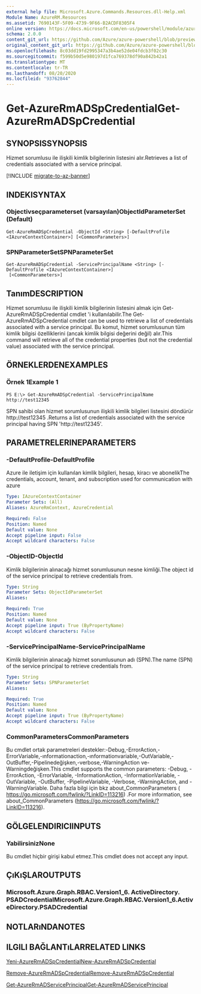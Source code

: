 ```yaml
---
external help file: Microsoft.Azure.Commands.Resources.dll-Help.xml
Module Name: AzureRM.Resources
ms.assetid: 7690143F-5F09-4739-9F66-B2ACDF8305F4
online version: https://docs.microsoft.com/en-us/powershell/module/azurerm.resources/get-azurermadspcredential
schema: 2.0.0
content_git_url: https://github.com/Azure/azure-powershell/blob/preview/src/ResourceManager/Resources/Commands.Resources/help/Get-AzureRmADSpCredential.md
original_content_git_url: https://github.com/Azure/azure-powershell/blob/preview/src/ResourceManager/Resources/Commands.Resources/help/Get-AzureRmADSpCredential.md
ms.openlocfilehash: 8c03dd19fd2995347a3b4ae52de04fdcb3f02c30
ms.sourcegitcommit: f599b50d5e980197d1fca769378df90a842b42a1
ms.translationtype: MT
ms.contentlocale: tr-TR
ms.lasthandoff: 08/20/2020
ms.locfileid: "93762844"
---
```

# <span data-ttu-id="43838-101">Get-AzureRmADSpCredential</span><span class="sxs-lookup"><span data-stu-id="43838-101">Get-AzureRmADSpCredential</span></span>

## <span data-ttu-id="43838-102">SYNOPSIS</span><span class="sxs-lookup"><span data-stu-id="43838-102">SYNOPSIS</span></span>
<span data-ttu-id="43838-103">Hizmet sorumlusu ile ilişkili kimlik bilgilerinin listesini alır.</span><span class="sxs-lookup"><span data-stu-id="43838-103">Retrieves a list of credentials associated with a service principal.</span></span>

[!INCLUDE [migrate-to-az-banner](../../includes/migrate-to-az-banner.md)]

## <span data-ttu-id="43838-104">INDEKI</span><span class="sxs-lookup"><span data-stu-id="43838-104">SYNTAX</span></span>

### <span data-ttu-id="43838-105">Objectivseçparameterset (varsayılan)</span><span class="sxs-lookup"><span data-stu-id="43838-105">ObjectIdParameterSet (Default)</span></span>
```
Get-AzureRmADSpCredential -ObjectId <String> [-DefaultProfile <IAzureContextContainer>] [<CommonParameters>]
```

### <span data-ttu-id="43838-106">SPNParameterSet</span><span class="sxs-lookup"><span data-stu-id="43838-106">SPNParameterSet</span></span>
```
Get-AzureRmADSpCredential -ServicePrincipalName <String> [-DefaultProfile <IAzureContextContainer>]
 [<CommonParameters>]
```

## <span data-ttu-id="43838-107">Tanım</span><span class="sxs-lookup"><span data-stu-id="43838-107">DESCRIPTION</span></span>
<span data-ttu-id="43838-108">Hizmet sorumlusu ile ilişkili kimlik bilgilerinin listesini almak için Get-AzureRmADSpCredential cmdlet 'i kullanılabilir.</span><span class="sxs-lookup"><span data-stu-id="43838-108">The Get-AzureRmADSpCredential cmdlet can be used to retrieve a list of credentials associated with a service principal.</span></span>
<span data-ttu-id="43838-109">Bu komut, hizmet sorumlusunun tüm kimlik bilgisi özelliklerini (ancak kimlik bilgisi değerini değil) alır.</span><span class="sxs-lookup"><span data-stu-id="43838-109">This command will retrieve all of the credential properties (but not the credential value) associated with the service principal.</span></span>

## <span data-ttu-id="43838-110">ÖRNEKLERDEN</span><span class="sxs-lookup"><span data-stu-id="43838-110">EXAMPLES</span></span>

### <span data-ttu-id="43838-111">Örnek 1</span><span class="sxs-lookup"><span data-stu-id="43838-111">Example 1</span></span>
```
PS E:\> Get-AzureRmADSpCredential -ServicePrincipalName http://test12345
```

<span data-ttu-id="43838-112">SPN sahibi olan hizmet sorumlusunun ilişkili kimlik bilgileri listesini döndürür http://test12345 .</span><span class="sxs-lookup"><span data-stu-id="43838-112">Returns a list of credentials associated with the service principal having SPN 'http://test12345'.</span></span>

## <span data-ttu-id="43838-113">PARAMETRELERINE</span><span class="sxs-lookup"><span data-stu-id="43838-113">PARAMETERS</span></span>

### <span data-ttu-id="43838-114">-DefaultProfile</span><span class="sxs-lookup"><span data-stu-id="43838-114">-DefaultProfile</span></span>
<span data-ttu-id="43838-115">Azure ile iletişim için kullanılan kimlik bilgileri, hesap, kiracı ve abonelik</span><span class="sxs-lookup"><span data-stu-id="43838-115">The credentials, account, tenant, and subscription used for communication with azure</span></span>

```yaml
Type: IAzureContextContainer
Parameter Sets: (All)
Aliases: AzureRmContext, AzureCredential

Required: False
Position: Named
Default value: None
Accept pipeline input: False
Accept wildcard characters: False
```

### <span data-ttu-id="43838-116">-ObjectID</span><span class="sxs-lookup"><span data-stu-id="43838-116">-ObjectId</span></span>
<span data-ttu-id="43838-117">Kimlik bilgilerinin alınacağı hizmet sorumlusunun nesne kimliği.</span><span class="sxs-lookup"><span data-stu-id="43838-117">The object id of the service principal to retrieve credentials from.</span></span>

```yaml
Type: String
Parameter Sets: ObjectIdParameterSet
Aliases:

Required: True
Position: Named
Default value: None
Accept pipeline input: True (ByPropertyName)
Accept wildcard characters: False
```

### <span data-ttu-id="43838-118">-ServicePrincipalName</span><span class="sxs-lookup"><span data-stu-id="43838-118">-ServicePrincipalName</span></span>
<span data-ttu-id="43838-119">Kimlik bilgilerinin alınacağı hizmet sorumlusunun adı (SPN).</span><span class="sxs-lookup"><span data-stu-id="43838-119">The name (SPN) of the service principal to retrieve credentials from.</span></span>

```yaml
Type: String
Parameter Sets: SPNParameterSet
Aliases:

Required: True
Position: Named
Default value: None
Accept pipeline input: True (ByPropertyName)
Accept wildcard characters: False
```

### <span data-ttu-id="43838-120">CommonParameters</span><span class="sxs-lookup"><span data-stu-id="43838-120">CommonParameters</span></span>
<span data-ttu-id="43838-121">Bu cmdlet ortak parametreleri destekler:-Debug,-ErrorAction,-ErrorVariable,-ınformationaction,-ınformationvariable,-OutVariable,-OutBuffer,-Pipelinedeğişken,-verbose,-WarningAction ve-Warningdeğişken.</span><span class="sxs-lookup"><span data-stu-id="43838-121">This cmdlet supports the common parameters: -Debug, -ErrorAction, -ErrorVariable, -InformationAction, -InformationVariable, -OutVariable, -OutBuffer, -PipelineVariable, -Verbose, -WarningAction, and -WarningVariable.</span></span> <span data-ttu-id="43838-122">Daha fazla bilgi için bkz about_CommonParameters ( https://go.microsoft.com/fwlink/?LinkID=113216) .</span><span class="sxs-lookup"><span data-stu-id="43838-122">For more information, see about_CommonParameters (https://go.microsoft.com/fwlink/?LinkID=113216).</span></span>

## <span data-ttu-id="43838-123">GÖLGELENDIRICI</span><span class="sxs-lookup"><span data-stu-id="43838-123">INPUTS</span></span>

### <span data-ttu-id="43838-124">Yabilirsiniz</span><span class="sxs-lookup"><span data-stu-id="43838-124">None</span></span>
<span data-ttu-id="43838-125">Bu cmdlet hiçbir girişi kabul etmez.</span><span class="sxs-lookup"><span data-stu-id="43838-125">This cmdlet does not accept any input.</span></span>

## <span data-ttu-id="43838-126">ÇıKıŞLAR</span><span class="sxs-lookup"><span data-stu-id="43838-126">OUTPUTS</span></span>

### <span data-ttu-id="43838-127">Microsoft.Azure.Graph.RBAC.Version1_6. ActiveDirectory. PSADCredential</span><span class="sxs-lookup"><span data-stu-id="43838-127">Microsoft.Azure.Graph.RBAC.Version1_6.ActiveDirectory.PSADCredential</span></span>

## <span data-ttu-id="43838-128">NOTLARıNDA</span><span class="sxs-lookup"><span data-stu-id="43838-128">NOTES</span></span>

## <span data-ttu-id="43838-129">ILGILI BAĞLANTıLAR</span><span class="sxs-lookup"><span data-stu-id="43838-129">RELATED LINKS</span></span>

[<span data-ttu-id="43838-130">Yeni-AzureRmADSpCredential</span><span class="sxs-lookup"><span data-stu-id="43838-130">New-AzureRmADSpCredential</span></span>](./New-AzureRmADSpCredential.md)

[<span data-ttu-id="43838-131">Remove-AzureRmADSpCredential</span><span class="sxs-lookup"><span data-stu-id="43838-131">Remove-AzureRmADSpCredential</span></span>](./Remove-AzureRmADSpCredential.md)

[<span data-ttu-id="43838-132">Get-AzureRmADServicePrincipal</span><span class="sxs-lookup"><span data-stu-id="43838-132">Get-AzureRmADServicePrincipal</span></span>](./Get-AzureRmADServicePrincipal.md)

